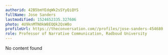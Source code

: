 ```yaml
---
authorid: 42B5bmYEdqWk2sSYyQiQYS
fullName: Jose Sanders
lastmodified: 1524652335.327606
photo: 4U9knMTN0kW8EQQk2QsW8o
profileUrl: https://theconversation.com//profiles/jose-sanders-454680
role: Professor of Narrative Communication, Radboud University
---
```

No content found
